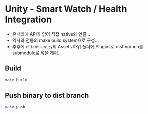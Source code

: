 # Unity - Smart Watch / Health Integration

-   유니티에 API가 없어 직접 native와 연결...
-   역사와 전통의 make build system으로 구성...
-   추후에 `client-unity`의 Assets 하위 폴더에 Plugins로 dist branch를 submodule로 넣을 계획.

## Build

```bash
make build
```

## Push binary to dist branch

```bash
make push
```
